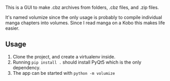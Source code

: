This is a GUI to make .cbz archives from folders, .cbz files, and .zip files.

It's named volumize since the only usage is probably to compile individual manga chapters into volumes. Since I read manga on a Kobo this makes life easier.

## Usage

1. Clone the project, and create a virtualenv inside.
2. Running `pip install .` should install PyQt5 which is the only dependency.
3. The app can be started with `python -m volumize`
